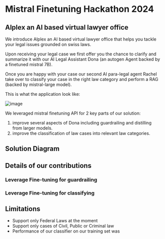 # Mistral Finetuning Hackathon 2024

## Alplex an AI based virtual lawyer office

We introduce Alplex an AI based virtual lawyer office that helps you tackle your legal issues grounded on swiss laws.

Upon receiving your legal case we first offer you the chance to clarify and summarize it with our AI Legal Assistant Dona (an autogen Agent backed by a finetuned mistral 7B).

Once you are happy with your case our second AI para-legal agent Rachel take over to classify your case in the right law category and perform a RAG (backed by mistral-large model).

This is what the application look like:

![image](https://github.com/unit8co/mistral-hackathon-finetuning/assets/1738060/6817ec8a-19bf-4cfb-9484-f42ae4ffd175)

We leveraged mistral finetuning API for 2 key parts of our solution:

1. improve several aspects of Dona including guardrailing and distilling from larger models.
2. improve the classification of law cases into relevant law categories.

## Solution Diagram

## Details of our contributions

### Leverage Fine-tuning for guardrailing


### Leverage Fine-tuning for classifying 

## Limitations

* Support only Federal Laws at the moment
* Support only cases of Civil, Public or Criminal law
* Performance of our classifier on our training set was 
